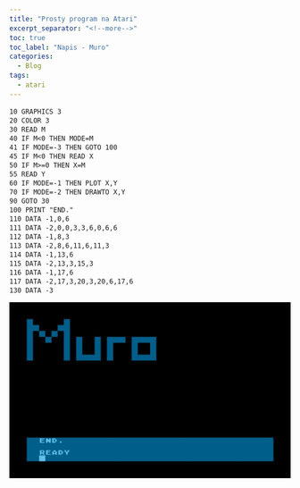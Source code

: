 ```yaml
---
title: "Prosty program na Atari"
excerpt_separator: "<!--more-->"
toc: true
toc_label: "Napis - Muro"
categories:
  - Blog
tags:
  - atari
---
```


~~~
10 GRAPHICS 3
20 COLOR 3
30 READ M
40 IF M<0 THEN MODE=M
41 IF MODE=-3 THEN GOTO 100
45 IF M<0 THEN READ X
50 IF M>=0 THEN X=M
55 READ Y
60 IF MODE=-1 THEN PLOT X,Y
70 IF MODE=-2 THEN DRAWTO X,Y
90 GOTO 30
100 PRINT "END."
110 DATA -1,0,6
111 DATA -2,0,0,3,3,6,0,6,6
112 DATA -1,8,3
113 DATA -2,8,6,11,6,11,3
114 DATA -1,13,6
115 DATA -2,13,3,15,3
116 DATA -1,17,6
117 DATA -2,17,3,20,3,20,6,17,6
130 DATA -3
~~~

![Wykonanie programu na Atari](/assets/images/atari-simple-prog.jpg)

